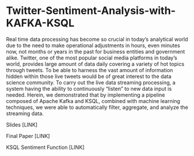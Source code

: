 # Twitter-Sentiment-Analysis-with-KAFKA-KSQL

Real time data processing has become so crucial in today’s analytical world due to the need to make operational adjustments in hours, even minutes now, not months or years in the past for business entities and government alike. Twitter, one of the most popular social media platforms in today’s world, provides large amount of data daily covering a variety of hot topics through tweets. To be able to harness the vast amount of information hidden within those live tweets would be of great interest to the data science community. To carry out the live data streaming processing, a system having the ability to continuously “listen” to new data input is needed. Herein, we demonstrated that by implementing a pipeline composed of Apache Kafka and KSQL, combined with machine learning techniques, we were able to automatically filter, aggregate, and analyze the streaming data. 

Slides [LINK]

Final Paper [LINK]

KSQL Sentiment Function [LINK]


